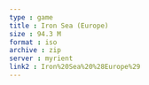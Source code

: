 ```yaml
---
type : game
title : Iron Sea (Europe)
size : 94.3 M
format : iso
archive : zip
server : myrient
link2 : Iron%20Sea%20%28Europe%29
---
```


